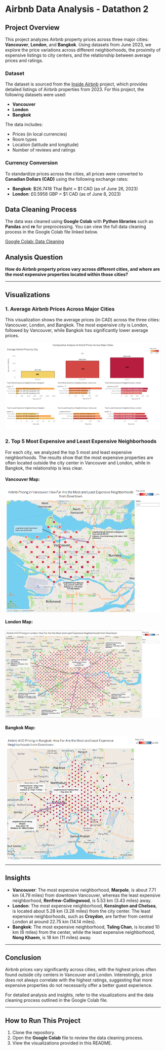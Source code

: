 # Airbnb Data Analysis - Datathon 2

## Project Overview

This project analyzes Airbnb property prices across three major cities: **Vancouver**, **London**, and **Bangkok**. Using datasets from June 2023, we explore the price variations across different neighborhoods, the proximity of expensive listings to city centers, and the relationship between average prices and ratings.

### Dataset
The dataset is sourced from the [Inside Airbnb](https://drive.google.com/drive/folders/10he8tIAXCZKb9MxdlYYtfKBbDHwqOful) project, which provides detailed listings of Airbnb properties from 2023. For this project, the following datasets were used:
- **Vancouver**
- **London**
- **Bangkok**

The data includes:
- Prices (in local currencies)
- Room types
- Location (latitude and longitude)
- Number of reviews and ratings

### Currency Conversion
To standardize prices across the cities, all prices were converted to **Canadian Dollars (CAD)** using the following exchange rates:
- **Bangkok**: ฿26.7418 Thai Baht = $1 CAD (as of June 26, 2023)
- **London**: £0.5958 GBP = $1 CAD (as of June 8, 2023)

## Data Cleaning Process
The data was cleaned using **Google Colab** with **Python libraries** such as **Pandas** and **re** for preprocessing. You can view the full data cleaning process in the Google Colab file linked below.

[Google Colab: Data Cleaning](https://github.com/OscarCampos98/Datathons-Visualization-and-Analytics/blob/main/DataCleaning_Datathon2.ipynb)

## Analysis Question
**How do Airbnb property prices vary across different cities, and where are the most expensive properties located within those cities?**

---

## Visualizations

### 1. Average Airbnb Prices Across Major Cities
This visualization shows the average prices (in CAD) across the three cities: Vancouver, London, and Bangkok. The most expensive city is London, followed by Vancouver, while Bangkok has significantly lower average prices.

![Average Airbnb Prices by City](https://raw.githubusercontent.com/OscarCampos98/Datathons-Visualization-and-Analytics/main/Visualization1_AVGprice.png)

### 2. Top 5 Most Expensive and Least Expensive Neighborhoods
For each city, we analyzed the top 5 most and least expensive neighborhoods. The results show that the most expensive properties are often located outside the city center in Vancouver and London, while in Bangkok, the relationship is less clear.

#### Vancouver Map:
![Vancouver Map](https://raw.githubusercontent.com/OscarCampos98/Datathons-Visualization-and-Analytics/main/Visualization2_VanMap.png)

#### London Map:
![London Map](https://raw.githubusercontent.com/OscarCampos98/Datathons-Visualization-and-Analytics/main/Visualization2_LonMap.png)

#### Bangkok Map:
![Bangkok Map](https://raw.githubusercontent.com/OscarCampos98/Datathons-Visualization-and-Analytics/main/Visualization2_BangMap.png)

---

## Insights

- **Vancouver**: The most expensive neighborhood, **Marpole**, is about 7.71 km (4.79 miles) from downtown Vancouver, whereas the least expensive neighborhood, **Renfrew-Collingwood**, is 5.53 km (3.43 miles) away.
- **London**: The most expensive neighborhood, **Kensington and Chelsea**, is located about 5.28 km (3.28 miles) from the city center. The least expensive neighborhoods, such as **Croydon**, are farther from central London at around 22.75 km (14.14 miles).
- **Bangkok**: The most expensive neighborhood, **Taling Chan**, is located 10 km (6 miles) from the center, while the least expensive neighborhood, **Nong Khaem**, is 18 km (11 miles) away.

---

## Conclusion
Airbnb prices vary significantly across cities, with the highest prices often found outside city centers in Vancouver and London. Interestingly, price does not always correlate with the highest ratings, suggesting that more expensive properties do not necessarily offer a better guest experience.

For detailed analysis and insights, refer to the visualizations and the data cleaning process outlined in the Google Colab file.

---

## How to Run This Project
1. Clone the repository.
2. Open the **Google Colab** file to review the data cleaning process.
3. View the visualizations provided in this README.

